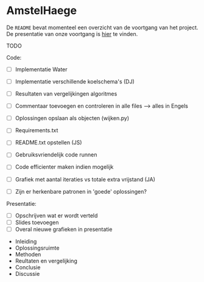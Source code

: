 # AmstelHaege

De ``README`` bevat momenteel een overzicht van de voortgang van het project.
De presentatie van onze voortgang is [hier](https://docs.google.com/presentation/d/1Xsbzy8JWZoew0-4Yi2nRrNSVSLT0Bn7Ct1rIfck4xow/edit?usp=sharing) te vinden.

TODO

Code:
- [ ] Implementatie Water
- [ ] Implementatie verschillende koelschema's (DJ)
- [ ] Resultaten van vergelijkingen algoritmes
- [ ] Commentaar toevoegen en controleren in alle files --> alles in Engels
- [ ] Oplossingen opslaan als objecten (wijken.py)
- [ ] Requirements.txt
- [ ] README.txt opstellen (JS)
- [ ] Gebruiksvriendelijk code runnen
- [ ] Code efficienter maken indien mogelijk
- [ ] Grafiek met aantal iteraties vs totale extra vrijstand (JA)
- [ ] Zijn er herkenbare patronen in 'goede' oplossingen?


Presentatie:
- [ ] Opschrijven wat er wordt verteld
- [ ] Slides toevoegen
- [ ] Overal nieuwe grafieken in presentatie

* Inleiding
* Oplossingsruimte
* Methoden
* Reultaten en vergelijking
* Conclusie
* Discussie


